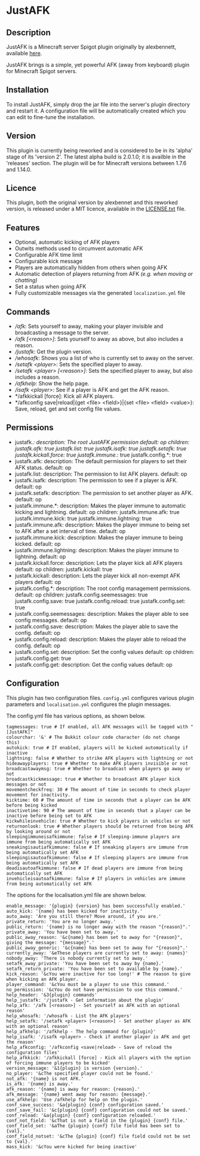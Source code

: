 # JustAFK
## Description 
JustAFK is a Minecraft server Spigot plugin originally by alexbennett, available [here](https://github.com/alexbennett/JustAFK "Original JustAFK Repository"). 

JustAFK brings is a simple, yet powerful AFK (away from keyboard) plugin for Minecraft Spigot servers.

## Installation
To install JustAFK, simply drop the jar file into the server's plugin directory and restart it. A configuration file will be automatically created which you can edit to fine-tune the installation.

## Version
This plugin is currently being reworked and is considered to be in its 'alpha' stage of its 'version 2'. The latest alpha build is 2.0.1.0; it is availble in the 'releases' section. The plugin will be for Minecraft versions between 1.7.6 and 1.14.0. 

## Licence 
This plugin, both the original version by alexbennet and this reworked version, is released under a MIT licence, available in the [LICENSE.txt](LICENSE.txt "LICENSE.txt") file. 

## Features
- Optional, automatic kicking of AFK players
- Outwits methods used to circumvent automatic AFK
- Configurable AFK time limit
- Configurable kick message
- Players are automatically hidden from others when going AFK
- Automatic detection of players returning from AFK *(e.g. when moving or chatting)*
- Set a status when going AFK
- Fully customizable messages via the generated `localization.yml` file

## Commands
- */afk*: Sets yourself to away, making your player invisible and broadcasting a message to the server.
- */afk [&lt;reason&gt;]*: Sets yourself to away as above, but also includes a reason.
- */justafk*: Get the plugin version. 
- */whosafk*: Shows you a list of who is currently set to away on the server.
- */setafk &lt;player&gt;*: Sets the specified player to away.
- */setafk &lt;player&gt; [&lt;reason&gt;]*: Sets the specified player to away, but also includes a reason.
- */afkhelp*: Show the help page. 
- */isafk &lt;player&gt;*: See if a player is AFK and get the AFK reason. 
- */afkkickall [force]: Kick all AFK players. 
- */afkconfig save|reload|{get &lt;file&gt; &lt;field&gt;}|{set &lt;file&gt; &lt;field&gt; &lt;value&gt;}: Save, reload, get and set config file values. 

## Permissions
- justafk.*:
    description: The root JustAFK permission
    default: op
    children:
      justafk.afk: true
      justafk.list: true
      justafk.isafk: true
      justafk.setafk: true
      justafk.kickall.force: true
      justafk.immune.*: true
      justafk.config.*: true
- justafk.afk:
    description: The default permission for players to set their AFK status.
    default: op
- justafk.list:
    description: The permission to list AFK players. 
    default: op
- justafk.isafk:
    description: The permission to see if a player is AFK. 
    default: op
- justafk.setafk:
    description: The permission to set another player as AFK.
    default: op
- justafk.immune.*:
    description: Makes the player immune to automatic kicking and lightning.
    default: op
    children:
      justafk.immune.afk: true
      justafk.immune.kick: true
      justafk.immune.lightning: true
- justafk.immune.afk:
    description: Makes the player immune to being set to AFK after a set interval of time. 
    default: op
- justafk.immune.kick:
    description: Makes the player immune to being kicked. 
    default: op
- justafk.immune.lightning:
    description: Makes the player immune to lightning. 
    default: op
- justafk.kickall.force:
    description: Lets the player kick all AFK players 
    default: op
    children:
      justafk.kickall: true
- justafk.kickall:
    description: Lets the player kick all non-exempt AFK players 
    default: op
- justafk.config.*:
    description: The root config management permissions. 
    default: op
    children: 
      justafk.config.seemessages: true
      justafk.config.save: true
      justafk.config.reload: true
      justafk.config.set: true
- justafk.config.seemessages:
    description: Makes the player able to see config messages. 
    default: op
- justafk.config.save:
    description: Makes the player able to save the config. 
    default: op
- justafk.config.reload:
    description: Makes the player able to reload the config.
    default: op
- justafk.config.set:
    description: Set the config values 
    default: op
    children:
      justafk.config.get: true
- justafk.config.get:
    description: Get the config values 
    default: op

## Configuration
This plugin has two configuration files. `config.yml` configures various plugin parameters and `localisation.yml` configures the plugin messages. 

The config.yml file has various options, as shown below. 
```
tagmessages: true # If enabled, all AFK messages will be tagged with "[JustAFK]"
colourchar: '&' # The Bukkit colour code character (do not change this)
autokick: true # If enabled, players will be kicked automatically if inactive
lightning: false # Whether to strike AFK players with lightning or not 
hideawayplayers: true # Whether to make AFK players invisible or not 
broadcastawaymsg: true # Whether to broadcast when players go away or not 
broadcastkickmessage: true # Whether to broadcast AFK player kick messages or not 
movementcheckfreq: 30 # The amount of time in seconds to check player movement for inactivity.
kicktime: 60 # The amount of time in seconds that a player can be AFK before being kicked
inactivetime: 90 # The amount of time in seconds that a player can be inactive before being set to AFK 
kickwhileinvehicle: true # Whether to kick players in vehicles or not 
returnonlook: true # Whether players should be returned from being AFK by looking around or not 
sleepingimmuneisafkimmune: false # If sleeping-immune players are immune from being automatically set AFK 
sneakingisautiafkimmune: false # If sneaking players are immune from being automatically set AFK 
sleepingisautoafkimmune: false # If sleeping players are immune from being automatically set AFK 
deadisautoafkimmune: false # If dead players are immune from being automatically set AFK 
invehicleisautoafkimmune: false # If players in vehicles are immune from being automatically set AFK 
```

The options for the localisation.yml file are shown below. 
```
enable_message: '{plugin} {version} has been successfully enabled.' 
auto_kick: '{name} has been kicked for inactivity.'
auto_away: 'Are you still there? Move around, if you are.'
private_return: 'You are no longer away.'
public_return: '{name} is no longer away with the reason "{reason}".'
private_away: 'You have been set to away.'
public_away_reason: '&c{name} has been set to away for "{reason}", giving the message: "{message}".'
public_away_generic: '&c{name} has been set to away for "{reason}".'
currently_away: '&eThese players are currently set to away: {names}'
nobody_away: 'There is nobody currently set to away.'
setafk_away_private: 'You have been set to away by {name}.'
setafk_return_private: 'You have been set to available by {name}.'
kick_reason: '&cYou were inactive for too long!' # The reason to give when kicking an AFK player.
player_command: '&cYou must be a player to use this command.'
no_permission: '&cYou do not have permission to use this command.'
help_header: '&3{plugin} commands'
help_justafk: '/justafk - Get information about the plugin'
help_afk: '/afk [<reason>] - Set yourself as AFK with an optional reason'
help_whosafk: '/whosafk - List the AFK players'
help_setafk: '/setafk <player> [<reason>] - Set another player as AFK with an optional reason'
help_afkhelp: '/afkhelp - The help command for {plugin}'
help_isafk: '/isafk <player> - Check if another player is AFK and get the reason'
help_afkconfig: '/afkconfig <save|reload> - Save of reload the configuration files'
help_afkkick: '/afkkickall [force] - Kick all players with the option of forcing immune players to be kicked'
version_message: '&1{plugin} is version {version}.'
no_player: '&cThe specified player could not be found.'
not_afk: '{name} is not AFK.'
is_afk: '{name} is away.'
afk_reason: '{name} is away for reason: {reason}.'
afk_message: '{name} went away for reason: {message}.' 
use_afkhelp: 'Use /afkhelp for help on the plugin.'
conf_save_success: '&a{plugin} {conf} configuration saved.'
conf_save_fail: '&c{plugin} {conf} configuration could not be saved.'
conf_reload: '&a{plugin} {conf} configuration reloaded.'
conf_not_field: '&cThat is not a field in the {plugin} {conf} file.'
conf_field_set: '&aThe {plugin} {conf} file field has been set to {val}.'
conf_field_notset: '&cThe {plugin} {conf} file field could not be set to {val}.'
mass_kick: '&cYou were kicked for being inactive'
````


